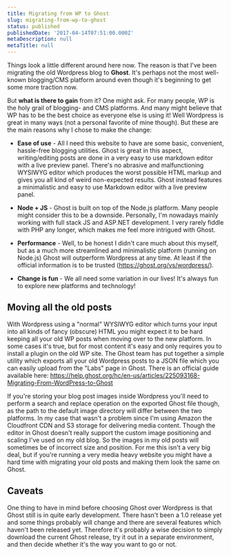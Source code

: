 ```yaml
---
title: Migrating from WP to Ghost
slug: migrating-from-wp-to-ghost
status: published
publishedDate: '2017-04-14T07:51:00.000Z'
metaDescription: null
metaTitle: null
---
```


Things look a little different around here now. The reason is that I've been migrating the old Wordpress blog to **Ghost**. It's perhaps not the most well-known blogging/CMS platform around even though it's beginning to get some more traction now.

But **what is there to gain** from it? One might ask. For many people, WP is the holy grail of blogging- and CMS platforms. And many might believe that WP has to be the best choice as everyone else is using it! Well Wordpress is great in many ways (not a personal favorite of mine though). But these are the main reasons why I chose to make the change:

- **Ease of use** - All I need this website to have are some basic, convenient, hassle-free blogging utilities. Ghost is great in this aspect, writing/editing posts are done in a very easy to use markdown editor with a live preview panel. There's no abrasive and malfunctioning WYSIWYG editor which produces the worst possible HTML markup and gives you all kind of weird non-expected results. Ghost instead features a minimalistic and easy to use Markdown editor with a live preview panel.

- **Node + JS** - Ghost is built on top of the Node.js platform. Many people might consider this to be a downside. Personally, I'm nowadays mainly working with full stack JS and ASP.NET development. I very rarely fiddle with PHP any longer, which makes me feel more intrigued with Ghost.

- **Performance** - Well, to be honest I didn't care much about this myself, but as a much more streamlined and minimalistic platform (running on Node.js) Ghost will outperform Wordpress at any time. At least if the official information is to be trusted (https://ghost.org/vs/wordpress/).

- **Change is fun** - We all need some variation in our lives! It's always fun to explore new platforms and technology!

## Moving all the old posts

With Wordpress using a "normal" WYSIWYG editor which turns your input into all kinds of fancy (obscure) HTML you might expect it to be hard keeping all your old WP posts when moving over to the new platform. In some cases it's true, but for most content it's easy and only requires you to install a plugin on the old WP site. The Ghost team has put together a simple utility which exports all your old Wordpress posts to a JSON file which you can easily upload from the "Labs" page in Ghost. There is an official guide available here: https://help.ghost.org/hc/en-us/articles/225093168-Migrating-From-WordPress-to-Ghost

If you're storing your blog post images inside Wordpress you'll need to perform a search and replace operation on the exported Ghost file though, as the path to the default image directory will differ between the two platforms. In my case that wasn't a problem since I'm using Amazon the Cloudfront CDN and S3 storage for delivering media content. Though the editor in Ghost doesn't really support the custom image positioning and scaling I've used on my old blog. So the images in my old posts will sometimes be of incorrect size and position. For me this isn't a very big deal, but if you're running a very media heavy website you might have a hard time with migrating your old posts and making them look the same on Ghost.

## Caveats

One thing to have in mind before choosing Ghost over Wordpress is that Ghost still is in quite early development. There hasn't been a 1.0 release yet and some things probably will change and there are several features which haven't been released yet. Therefore it's probably a wise decision to simply download the current Ghost release, try it out in a separate environment, and then decide whether it's the way you want to go or not.
